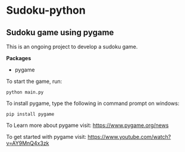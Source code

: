 # Sudoku-python
## Sudoku game using pygame

This is an ongoing project to develop a sudoku game.

**Packages**

- pygame

To start the game, run:

```
python main.py
```

To install pygame, type the following in command prompt on windows:
```
pip install pygame
```

To Learn more about pygame visit: https://www.pygame.org/news

To get started with pygame visit: https://www.youtube.com/watch?v=AY9MnQ4x3zk
